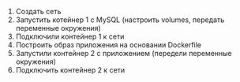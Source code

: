 1. Создать сеть
2. Запустить котейнер 1 с MySQL (настроить volumes, передать переменные окружения)
3. Подключили контейнер 1 к сети
4. Построить образ приложения на основании Dockerfile
5. Запустили контейнер 2 с приложением (передели переменные окружения)
6. Подключить контейнер 2 к сети